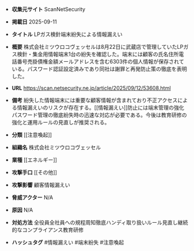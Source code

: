 - **収集元サイト**
ScanNetSecurity

- **掲載日**
2025-09-11

- **タイトル**
LPガス検針端末紛失による情報漏えい

- **概要**
株式会社ミツウロコヴェッセルは8月22日に武蔵店で管理していたLPガス検針・集金用情報端末1台の紛失を確認した。端末には顧客の氏名住所電話番号売掛債権金額メールアドレスを含む6303件の個人情報が保存されている。パスワード認証設定済みであり同社は謝罪と再発防止策の徹底を表明した。

- **URL**
https://scan.netsecurity.ne.jp/article/2025/09/12/53608.html

- **備考**
紛失した情報端末には重要な顧客情報が含まれており不正アクセスによる情報漏えいのリスクが存在する。[[情報漏えい]]防止には端末管理の強化パスワード管理の徹底紛失時の迅速な対応が必要である。今後は教育研修の強化と運用ルールの見直しが推奨される。

- **分類**
[[注意喚起]]

- **組織名**
株式会社ミツウロコヴェッセル

- **業種**
[[エネルギー]]

- **攻撃手口**
[[その他]]

- **攻撃影響**
顧客情報漏えい

- **脅威アクター**
N/A

- **原因**
N/A

- **対処方法**
全役員全社員への規程周知徹底ハンディ取り扱いルール見直し継続的なコンプライアンス教育研修

- **ハッシュタグ**
#情報漏えい #端末紛失 #注意喚起
